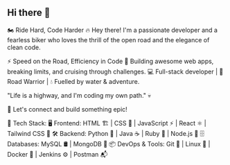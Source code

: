 ## Hi there 👋

🏍️ Ride Hard, Code Harder 🔥
Hey there! I'm a passionate developer and a fearless biker who loves the thrill of the open road and the elegance of clean code.

⚡ Speed on the Road, Efficiency in Code
🚀 Building awesome web apps, breaking limits, and cruising through challenges.
💻 Full-stack developer | 🚴 Road Warrior | 💧 Fuelled by water & adventure.

"Life is a highway, and I'm coding my own path." 💀

🚀 Let's connect and build something epic!

🚀 Tech Stack:
🖥️ Frontend: HTML 🏗️ | CSS 🎨 | JavaScript ⚡ | React ⚛️ | Tailwind CSS 🌊
🛠️ Backend: Python 🐍 | Java ☕ | Ruby 💎 | Node.js 🌱
🗄️ Databases: MySQL 🛢️ | MongoDB 🍃
📦 DevOps & Tools: Git 🔗 | Linux 🐧 | Docker 🐳 | Jenkins ⚙️ | Postman 📬
